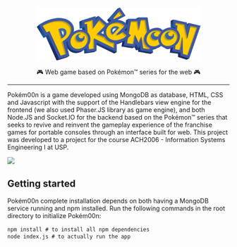 <br />
<p align="center">
  <img src="/src/assets/imgs/logo.png" width="372" height="120" /><br />
</p>
<p align="center">
  🎮 Web game based on Pokémon™ series for the web 🎮
</p>

---

Pokém00n is a game developed using MongoDB as database, HTML, CSS and Javascript with the support of the Handlebars view engine for the frontend (we also used Phaser.JS library as game engine), and both Node.JS and Socket.IO for the backend based on the Pokémon™ series that seeks to revive and reinvent the gameplay experience of the franchise games for portable consoles through an interface built for web. This project was developed to a project for the course ACH2006 - Information Systems Engineering I at USP.

![](game.gif)


## Getting started
Pokém00n complete installation depends on both having a MongoDB service running and npm installed. Run the following commands in the root directory to initialize Pokém00n:

```
npm install # to install all npm dependencies
node index.js # to actually run the app
```